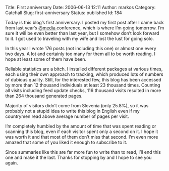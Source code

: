 Title: First anniversary
Date: 2006-06-13 12:11
Author: markos
Category: Catchall
Slug: first-anniversary
Status: published
Id: 184

<html>
 <body>
  <div>
   <p>
    Today is this blog’s first anniversary. I posted my first post after I came back from last year’s
    <a href="http://www.vivabit.com/atmedia/">
     @media
    </a>
    conference, which is where I’m going tomorrow. I’m sure it will be even better than last year, but I somehow don’t look forward to it. I got used to traveling with my wife and lost the lust for going solo.
   </p>
   <p>
    In this year I wrote 176 posts (not including this one) or almost one every two days. A lot and certainly too many for them all to be worth reading. I hope at least some of them have been.
   </p>
   <p>
    Reliable statistics are a bitch. I installed different packages at various times, each using their own approach to tracking, which produced lots of numbers of dubious quality. Still, for the interested few, this blog has been accessed by more than 12 thousand individuals at least 23 thousand times. Counting all visits including feed update checks, 116 thousand visits resulted in more than 264 thousand generated pages.
   </p>
   <p>
    Majority of visitors didn’t come from Slovenia (only 25.8%), so it was probably not a stupid idea to write this blog in English even if my countrymen read above average number of pages per visit.
   </p>
   <p>
    I’m completely humbled by the amount of time that was spent reading or scanning this blog, even if each visitor spent only a second on it. I hope it was worth it and that most of them don’t miss that second. I’m even more amazed that some of you liked it enough to subscribe to it.
   </p>
   <p>
    Since summaries like this are far more fun to write than to read, I’ll end this one and make it the last. Thanks for stopping by and I hope to see you again.
   </p>
  </div>
 </body>
</html>